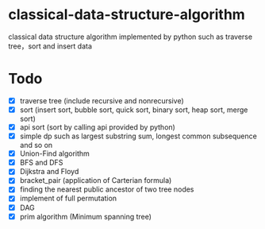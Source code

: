 # classical-data-structure-algorithm
classical data structure algorithm implemented by python such as traverse tree，sort and insert data

# Todo
  - [x] traverse tree (include recursive and nonrecursive)
  - [x] sort (insert sort, bubble sort, quick sort, binary sort, heap sort, merge sort)
  - [x] api sort (sort by calling api provided by python)
  - [x] simple dp such as largest substring sum, longest common subsequence and so on
  - [x] Union-Find algorithm
  - [x] BFS and DFS
  - [x] Dijkstra and Floyd
  - [x] bracket\_pair (application of Carterian formula)
  - [x] finding the nearest public ancestor of two tree nodes
  - [x] implement of full permutation
  - [x] DAG
  - [x] prim algorithm (Minimum spanning tree)
